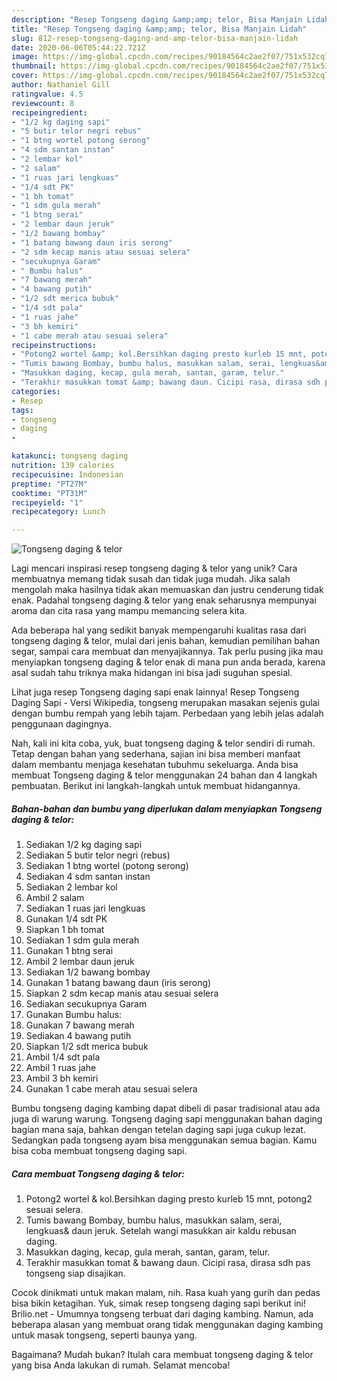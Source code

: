 ```yaml
---
description: "Resep Tongseng daging &amp;amp; telor, Bisa Manjain Lidah"
title: "Resep Tongseng daging &amp;amp; telor, Bisa Manjain Lidah"
slug: 812-resep-tongseng-daging-and-amp-telor-bisa-manjain-lidah
date: 2020-06-06T05:44:22.721Z
image: https://img-global.cpcdn.com/recipes/90184564c2ae2f07/751x532cq70/tongseng-daging-telor-foto-resep-utama.jpg
thumbnail: https://img-global.cpcdn.com/recipes/90184564c2ae2f07/751x532cq70/tongseng-daging-telor-foto-resep-utama.jpg
cover: https://img-global.cpcdn.com/recipes/90184564c2ae2f07/751x532cq70/tongseng-daging-telor-foto-resep-utama.jpg
author: Nathaniel Gill
ratingvalue: 4.5
reviewcount: 8
recipeingredient:
- "1/2 kg daging sapi"
- "5 butir telor negri rebus"
- "1 btng wortel potong serong"
- "4 sdm santan instan"
- "2 lembar kol"
- "2 salam"
- "1 ruas jari lengkuas"
- "1/4 sdt PK"
- "1 bh tomat"
- "1 sdm gula merah"
- "1 btng serai"
- "2 lembar daun jeruk"
- "1/2 bawang bombay"
- "1 batang bawang daun iris serong"
- "2 sdm kecap manis atau sesuai selera"
- "secukupnya Garam"
- " Bumbu halus"
- "7 bawang merah"
- "4 bawang putih"
- "1/2 sdt merica bubuk"
- "1/4 sdt pala"
- "1 ruas jahe"
- "3 bh kemiri"
- "1 cabe merah atau sesuai selera"
recipeinstructions:
- "Potong2 wortel &amp; kol.Bersihkan daging presto kurleb 15 mnt, potong2 sesuai selera."
- "Tumis bawang Bombay, bumbu halus, masukkan salam, serai, lengkuas&amp; daun jeruk. Setelah wangi masukkan air kaldu rebusan daging."
- "Masukkan daging, kecap, gula merah, santan, garam, telur."
- "Terakhir masukkan tomat &amp; bawang daun. Cicipi rasa, dirasa sdh pas tongseng siap disajikan."
categories:
- Resep
tags:
- tongseng
- daging
- 

katakunci: tongseng daging  
nutrition: 139 calories
recipecuisine: Indonesian
preptime: "PT27M"
cooktime: "PT31M"
recipeyield: "1"
recipecategory: Lunch

---
```



![Tongseng daging &amp; telor](https://img-global.cpcdn.com/recipes/90184564c2ae2f07/751x532cq70/tongseng-daging-telor-foto-resep-utama.jpg)

Lagi mencari inspirasi resep tongseng daging &amp; telor yang unik? Cara membuatnya memang tidak susah dan tidak juga mudah. Jika salah mengolah maka hasilnya tidak akan memuaskan dan justru cenderung tidak enak. Padahal tongseng daging &amp; telor yang enak seharusnya mempunyai aroma dan cita rasa yang mampu memancing selera kita.

Ada beberapa hal yang sedikit banyak mempengaruhi kualitas rasa dari tongseng daging &amp; telor, mulai dari jenis bahan, kemudian pemilihan bahan segar, sampai cara membuat dan menyajikannya. Tak perlu pusing jika mau menyiapkan tongseng daging &amp; telor enak di mana pun anda berada, karena asal sudah tahu triknya maka hidangan ini bisa jadi suguhan spesial.

Lihat juga resep Tongseng daging sapi enak lainnya! Resep Tongseng Daging Sapi - Versi Wikipedia, tongseng merupakan masakan sejenis gulai dengan bumbu rempah yang lebih tajam. Perbedaan yang lebih jelas adalah penggunaan dagingnya.


Nah, kali ini kita coba, yuk, buat tongseng daging &amp; telor sendiri di rumah. Tetap dengan bahan yang sederhana, sajian ini bisa memberi manfaat dalam membantu menjaga kesehatan tubuhmu sekeluarga. Anda bisa membuat Tongseng daging &amp; telor menggunakan 24 bahan dan 4 langkah pembuatan. Berikut ini langkah-langkah untuk membuat hidangannya.

<!--inarticleads1-->

##### Bahan-bahan dan bumbu yang diperlukan dalam menyiapkan Tongseng daging &amp; telor:

1. Sediakan 1/2 kg daging sapi
1. Sediakan 5 butir telor negri (rebus)
1. Sediakan 1 btng wortel (potong serong)
1. Sediakan 4 sdm santan instan
1. Sediakan 2 lembar kol
1. Ambil 2 salam
1. Sediakan 1 ruas jari lengkuas
1. Gunakan 1/4 sdt PK
1. Siapkan 1 bh tomat
1. Sediakan 1 sdm gula merah
1. Gunakan 1 btng serai
1. Ambil 2 lembar daun jeruk
1. Sediakan 1/2 bawang bombay
1. Gunakan 1 batang bawang daun (iris serong)
1. Siapkan 2 sdm kecap manis atau sesuai selera
1. Sediakan secukupnya Garam
1. Gunakan  Bumbu halus:
1. Gunakan 7 bawang merah
1. Sediakan 4 bawang putih
1. Siapkan 1/2 sdt merica bubuk
1. Ambil 1/4 sdt pala
1. Ambil 1 ruas jahe
1. Ambil 3 bh kemiri
1. Gunakan 1 cabe merah atau sesuai selera


Bumbu tongseng daging kambing dapat dibeli di pasar tradisional atau ada juga di warung warung. Tongseng daging sapi menggunakan bahan daging bagian mana saja, bahkan dengan tetelan daging sapi juga cukup lezat. Sedangkan pada tongseng ayam bisa menggunakan semua bagian. Kamu bisa coba membuat tongseng daging sapi. 

<!--inarticleads2-->

##### Cara membuat Tongseng daging &amp; telor:

1. Potong2 wortel &amp; kol.Bersihkan daging presto kurleb 15 mnt, potong2 sesuai selera.
1. Tumis bawang Bombay, bumbu halus, masukkan salam, serai, lengkuas&amp; daun jeruk. Setelah wangi masukkan air kaldu rebusan daging.
1. Masukkan daging, kecap, gula merah, santan, garam, telur.
1. Terakhir masukkan tomat &amp; bawang daun. Cicipi rasa, dirasa sdh pas tongseng siap disajikan.


Cocok dinikmati untuk makan malam, nih. Rasa kuah yang gurih dan pedas bisa bikin ketagihan. Yuk, simak resep tongseng daging sapi berikut ini! Brilio.net - Umumnya tongseng terbuat dari daging kambing. Namun, ada beberapa alasan yang membuat orang tidak menggunakan daging kambing untuk masak tongseng, seperti baunya yang. 

Bagaimana? Mudah bukan? Itulah cara membuat tongseng daging &amp; telor yang bisa Anda lakukan di rumah. Selamat mencoba!
